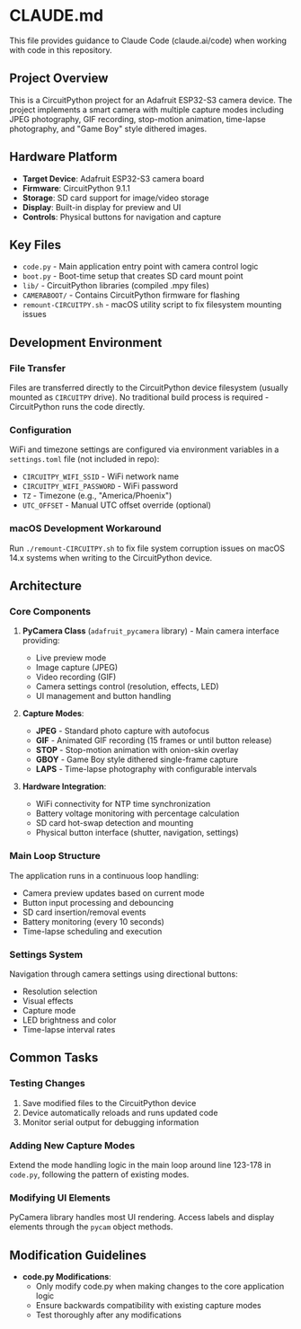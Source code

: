 # CLAUDE.md

This file provides guidance to Claude Code (claude.ai/code) when working with code in this repository.

## Project Overview

This is a CircuitPython project for an Adafruit ESP32-S3 camera device. The project implements a smart camera with multiple capture modes including JPEG photography, GIF recording, stop-motion animation, time-lapse photography, and "Game Boy" style dithered images.

## Hardware Platform

- **Target Device**: Adafruit ESP32-S3 camera board
- **Firmware**: CircuitPython 9.1.1
- **Storage**: SD card support for image/video storage
- **Display**: Built-in display for preview and UI
- **Controls**: Physical buttons for navigation and capture

## Key Files

- `code.py` - Main application entry point with camera control logic
- `boot.py` - Boot-time setup that creates SD card mount point
- `lib/` - CircuitPython libraries (compiled .mpy files)
- `CAMERABOOT/` - Contains CircuitPython firmware for flashing
- `remount-CIRCUITPY.sh` - macOS utility script to fix filesystem mounting issues

## Development Environment

### File Transfer
Files are transferred directly to the CircuitPython device filesystem (usually mounted as `CIRCUITPY` drive). No traditional build process is required - CircuitPython runs the code directly.

### Configuration
WiFi and timezone settings are configured via environment variables in a `settings.toml` file (not included in repo):
- `CIRCUITPY_WIFI_SSID` - WiFi network name
- `CIRCUITPY_WIFI_PASSWORD` - WiFi password  
- `TZ` - Timezone (e.g., "America/Phoenix")
- `UTC_OFFSET` - Manual UTC offset override (optional)

### macOS Development Workaround
Run `./remount-CIRCUITPY.sh` to fix file system corruption issues on macOS 14.x systems when writing to the CircuitPython device.

## Architecture

### Core Components

1. **PyCamera Class** (`adafruit_pycamera` library) - Main camera interface providing:
   - Live preview mode
   - Image capture (JPEG)
   - Video recording (GIF)
   - Camera settings control (resolution, effects, LED)
   - UI management and button handling

2. **Capture Modes**:
   - **JPEG** - Standard photo capture with autofocus
   - **GIF** - Animated GIF recording (15 frames or until button release)
   - **STOP** - Stop-motion animation with onion-skin overlay
   - **GBOY** - Game Boy style dithered single-frame capture
   - **LAPS** - Time-lapse photography with configurable intervals

3. **Hardware Integration**:
   - WiFi connectivity for NTP time synchronization
   - Battery voltage monitoring with percentage calculation
   - SD card hot-swap detection and mounting
   - Physical button interface (shutter, navigation, settings)

### Main Loop Structure
The application runs in a continuous loop handling:
- Camera preview updates based on current mode
- Button input processing and debouncing
- SD card insertion/removal events
- Battery monitoring (every 10 seconds)
- Time-lapse scheduling and execution

### Settings System
Navigation through camera settings using directional buttons:
- Resolution selection
- Visual effects
- Capture mode
- LED brightness and color
- Time-lapse interval rates

## Common Tasks

### Testing Changes
1. Save modified files to the CircuitPython device
2. Device automatically reloads and runs updated code
3. Monitor serial output for debugging information

### Adding New Capture Modes
Extend the mode handling logic in the main loop around line 123-178 in `code.py`, following the pattern of existing modes.

### Modifying UI Elements
PyCamera library handles most UI rendering. Access labels and display elements through the `pycam` object methods.

## Modification Guidelines

- **code.py Modifications**:
  - Only modify code.py when making changes to the core application logic
  - Ensure backwards compatibility with existing capture modes
  - Test thoroughly after any modifications